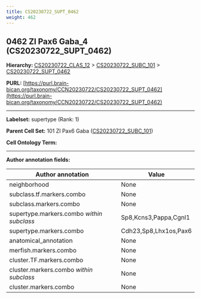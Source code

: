 ```yaml
---
title: CS20230722_SUPT_0462
weight: 462
---
```

## 0462 ZI Pax6 Gaba_4 (CS20230722_SUPT_0462)
<b>Hierarchy: </b>
[CS20230722_CLAS_12](../CS20230722_CLAS_12) >
[CS20230722_SUBC_101](../CS20230722_SUBC_101) >
[CS20230722_SUPT_0462](../CS20230722_SUPT_0462)

**PURL:** [https://purl.brain-bican.org/taxonomy/CCN20230722/CS20230722_SUPT_0462](https://purl.brain-bican.org/taxonomy/CCN20230722/CS20230722_SUPT_0462)

---


**Labelset:** supertype (Rank: 1)

**Parent Cell Set:** 101 ZI Pax6 Gaba ([CS20230722_SUBC_101](../CS20230722_SUBC_101))



**Cell Ontology Term:** 

[MARKER GENES.]: #


---

[TRANSFERRED ANNOTATIONS.]: #


[AUTHOR ANNOTATION FIELDS.]: #


**Author annotation fields:**

| Author annotation | Value |
|-------------------|-------|
|neighborhood|None|
|subclass.tf.markers.combo|None|
|subclass.markers.combo|None|
|supertype.markers.combo _within subclass_|Sp8,Kcns3,Pappa,Cgnl1|
|supertype.markers.combo|Cdh23,Sp8,Lhx1os,Pax6|
|anatomical_annotation|None|
|merfish.markers.combo|None|
|cluster.TF.markers.combo|None|
|cluster.markers.combo _within subclass_|None|
|cluster.markers.combo|None|
